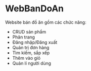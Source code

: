 # WebBanDoAn
Website bán đồ ăn gồm các chức năng: 
+ CRUD sản phẩm
+ Phân trang
+ Đăng nhập/Đăng xuất
+ Quản trị đơn hàng
+ Tìm kiếm, sắp xếp
+ Thêm vào giỏ
+ Quản lí người dùng
